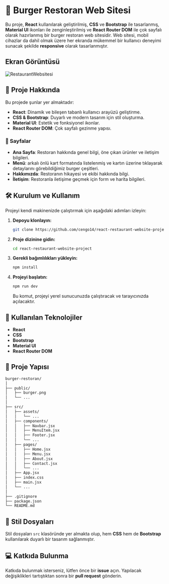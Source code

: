 # 🍔 Burger Restoran Web Sitesi

Bu proje, **React** kullanılarak geliştirilmiş, **CSS** ve **Bootstrap** ile tasarlanmış, **Material UI** ikonları ile zenginleştirilmiş ve **React Router DOM** ile çok sayfalı olarak hazırlanmış bir burger restoran web sitesidir. Web sitesi, mobil cihazlar da dahil olmak üzere her ekranda mükemmel bir kullanıcı deneyimi sunacak şekilde **responsive** olarak tasarlanmıştır.

## Ekran Görüntüsü
![RestaurantWebsitesi](desktop.gif)

## 🚀 Proje Hakkında

Bu projede şunlar yer almaktadır:

- **React**: Dinamik ve bileşen tabanlı kullanıcı arayüzü geliştirme.
- **CSS & Bootstrap**: Duyarlı ve modern tasarım için stil oluşturma.
- **Material UI**: Estetik ve fonksiyonel ikonlar.
- **React Router DOM**: Çok sayfalı gezinme yapısı.

### 📄 Sayfalar

- **Ana Sayfa**: Restoran hakkında genel bilgi, öne çıkan ürünler ve iletişim bilgileri.
- **Menü**: arkalı önlü kart formatında listelenmiş ve kartın üzerine tıklayarak detaylarını görebildiğimiz burger çeşitleri.
- **Hakkımızda**: Restoranın hikayesi ve ekibi hakkında bilgi.
- **İletişim**: Restoranla iletişime geçmek için form ve harita bilgileri.

## 🛠 Kurulum ve Kullanım

Projeyi kendi makinenizde çalıştırmak için aşağıdaki adımları izleyin:

1. **Depoyu klonlayın:**

   ```bash
   git clone https://github.com/cengo14/react-restaurant-website-project.git
   ```

2. **Proje dizinine gidin:**

   ```bash
   cd react-restaurant-website-project
   ```

3. **Gerekli bağımlılıkları yükleyin:**

   ```bash
   npm install 
   ```

4. **Projeyi başlatın:**

   ```bash
   npm run dev
   ```

   Bu komut, projeyi yerel sunucunuzda çalıştıracak ve tarayıcınızda açılacaktır.

## 🔗 Kullanılan Teknolojiler

- **React**
- **CSS**
- **Bootstrap**
- **Material UI**
- **React Router DOM**

## 📂 Proje Yapısı

```bash
burger-restoran/
│
├── public/
│   ├── burger.png
│   └── ...
│
├── src/
│   ├── assets/
│   │   └── ...
│   ├── components/
│   │   ├── Navbar.jsx
│   │   ├── MenuItem.jsx
│   │   ├── Footer.jsx
│   │   └── ...
│   ├── pages/
│   │   ├── Home.jsx
│   │   ├── Menu.jsx
│   │   ├── About.jsx
│   │   ├── Contact.jsx
│   │   └── ...
│   ├── App.jsx
│   ├── index.css
│   ├── main.jsx
│   └── ...
│
├── .gitignore
├── package.json
└── README.md
```

## 🎨 Stil Dosyaları

Stil dosyaları `src` klasöründe yer almakta olup, hem **CSS** hem de **Bootstrap** kullanılarak duyarlı bir tasarım sağlanmıştır.

## 💻 Katkıda Bulunma

Katkıda bulunmak isterseniz, lütfen önce bir **issue** açın. Yapılacak değişiklikleri tartıştıktan sonra bir **pull request** gönderin.

